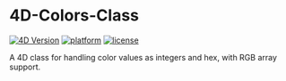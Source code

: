 # 4D-Colors-Class

[![4D Version](https://img.shields.io/badge/4D-v20+-blue.svg)](https://developer.4d.com/)
[![platform](https://img.shields.io/static/v1?label=platform&message=macOS%20|%20windows&color=blue)](https://doc.4d.com/)
[![license](https://img.shields.io/github/license/KirkBrooks/4D-Colors-Class)](LICENSE)

A 4D class for handling color values as integers and hex, with RGB array support.
